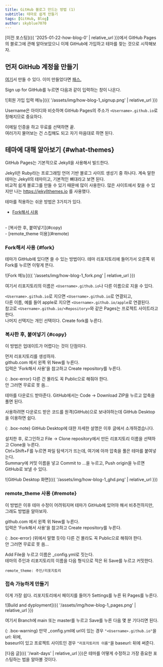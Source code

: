 ```yaml
---
title: GitHub 블로그 만드는 방법 (1)
subtitle: 테마로 쉽게 만들기
tags: [GitHub, Blog]
author: skyblue7070
---
```

[이전 포스팅]({{ '2025-01-22-how-blog-0' | relative_url }})에서 GitHub Pages의 블로그에 관해 알아보았으니 이제 GitHub에 가입하고 테마를 찾는 것으로 시작해보자.

## 먼저 GitHub 계정을 만들기

[여기](https://github.com)서 만들 수 있다. 이미 만들었다면 [패스.](#what-themes)

Sign up for GitHub를 누르면 다음과 같이 입력하는 창이 나온다.

![회원 가입 입력 메뉴]({{ '/assets/img/how-blog-1_signup.png' | relative_url }})

Username은 아이디와 비슷하며 GitHub Pages의 주소가 `<Username>.github.io`로 정해지므로 중요하다.

이메일 인증을 하고 무료를 선택하면 끝.
<br>
여러가지 물어보는 건 스킵해도 되고 자기 마음대로 하면 된다.

## 테마에 대해 알아보기 {#what-themes}

GitHub Pages는 기본적으로 Jekyll을 사용해서 빌드한다.

Jekyll은 Ruby라는 프로그래밍 언어 기반 블로그 사이트 생성기 중 하나다. 계속 말한 테마는 Jekyll의 테마이고, 기본적인 뼈대라고 보면 된다.
<br>
비교적 쉽게 블로그를 만들 수 있기 때문에 많이 사용한다. 많은 사이트에서 찾을 수 있지만 나는 https://jekyllthemes.io 를 사용했다.

테마를 적용하는 쉬운 방법은 3가지가 있다.
<br>
- [Fork해서 사용](#fork)
<br>
- [복사한 후, 붙여넣기](#copy)
<br>
- [remote_theme 이용](#remote)

### Fork해서 사용  {#fork}

테마가 GitHub에 있다면 쓸 수 있는 방법이다. 테마 리포지토리에 들어가서 오른쪽 위 Fork를 누르면 이렇게 뜬다.

![Fork 메뉴]({{ '/assets/img/how-blog-1_fork.png' | relative_url }})

여기서 리포지토리의 이름은 `<Username>.github.io`나 다른 이름으로 지을 수 있다.

`<Username>.github.io`로 지으면 `<Username>.github.io`로 연결되고,
<br>
다른 이름, 예를 들어 apple로 지으면 `<Username>.github.io/apple`로 연결된다.
<br>
참고로 `<Username>.github.io/<Repository>`와 같은 Pages는 프로젝트 사이트라고 한다.
<br>
나머지 선택지는 개인 선택이다. Create fork를 누른다.

### 복사한 후, 붙여넣기 {#copy}

이 방법은 업데이트가 어렵다는 것이 단점이다.

먼저 리포지토리를 생성하자.
<br>
github.com 에서 왼쪽 위 New를 누른다.
<br>
입력은 'Fork해서 사용'을 참고하고 Create repository를 누른다.

{: .box-error}
다른 건 몰라도 꼭 Public으로 해줘야 한다.
<br>
안 그러면 무료로 못 씀...

테마를 다운로드 받아준다. GitHub에서는 Code -> Download ZIP을 누르고 압축을 풀면 된다.

사용하려면 다운로드 받은 코드를 원격(GitHub)으로 보내야하는데 GitHub Desktop을 이용하면 쉽다.

{: .box-note}
GitHub Desktop에 대한 자세한 설명은 이후 글에서 소개하겠습니다.

설치한 후, 로그인하고 File -> Clone repository에서 만든 리포지토리 이름을 선택하고 Clone을 누른다.
<br>
Ctrl+Shift+F를 누르면 파일 탐색기가 뜨는데, 여기에 아까 압축을 풀은 테마를 붙여넣는다.
<br>
Summary에 커밋 이름을 넣고 Commit to ...을 누르고, Push origin을 누르면 GitHub로 보낼 수 있다.

![GitHub Desktop 화면]({{ '/assets/img/how-blog-1_ghd.png' | relative_url }})


### remote_theme 사용 {#remote}

이 방법은 이후 테마 수정이 어려워지며 테마가 GitHub에 있어야 해서 비추천하지만, 그래도 방법을 알아보자.

github.com 에서 왼쪽 위 New를 누른다.
<br>
입력은 'Fork해서 사용'을 참고하고 Create repository를 누른다.

{: .box-error}
(위에서 말했 듯이) 다른 건 몰라도 꼭 Public으로 해줘야 한다.
<br>
안 그러면 무료로 못 씀...

Add File을 누르고 이름은 _config.yml로 짓는다.
<br>
테마의 주인과 리포지토리의 이름을 다음 형식으로 적은 뒤 Save를 누르고 커밋한다.

```
remote_theme: 주인/리포지토리
```

### 접속 가능하게 만들기

이게 가장 쉽다. 리포지토리에서 페이지를 들어가 Settings를 누른 뒤 Pages를 누른다.

![Build and dyployment]({{ '/assets/img/how-blog-1_pages.png' | relative_url }})

여기서 Branch에 main 또는 master를 누르고 Save를 누른 다음 몇 분 기다리면 된다.

{: .box-warning}
만약 _config.yml에 url이 있는 경우 `"<Username>.github.io"`을 url: 뒤에,
<br>
baseurl이 있고 프로젝트 사이트인 경우 `"리포지토리의 이름"`을 baseurl: 뒤에 써준다.

[다음 글]({{ '/wait-days' | relative_url }})은 테마를 어떻게 수정하고 가장 중요한 포스팅하는 법을 알아볼 것이다.
